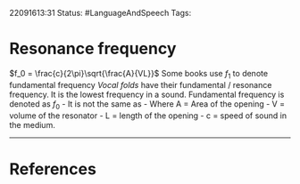 22091613:31
Status:  #LanguageAndSpeech
Tags: 

# Resonance frequency
$f_0 = \frac{c}{2\pi}\sqrt{\frac{A}{VL}}$
	Some books use $f_1$ to denote fundamental frequency
*Vocal folds* have their fundamental / resonance frequency. It is the lowest frequency in a sound. Fundamental frequency is denoted as $f_0$
	- It is not the same as 
	- Where A = Area of the opening
	- V = volume of the resonator
	- L = length of the opening
	- c = speed of sound in the medium.


---
# References